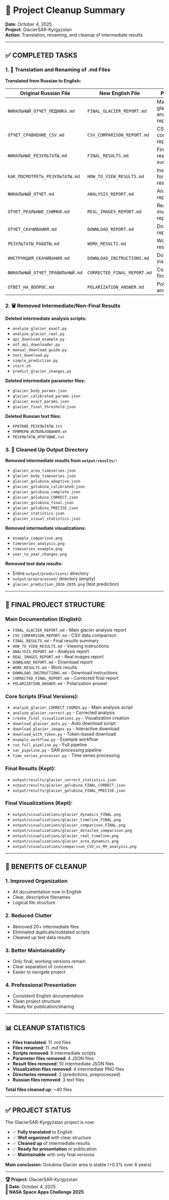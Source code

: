 # 🧹 Project Cleanup Summary

**Date**: October 4, 2025  
**Project**: GlacierSAR-Kyrgyzstan  
**Action**: Translation, renaming, and cleanup of intermediate results

---

## ✅ COMPLETED TASKS

### 1. 📝 Translation and Renaming of .md Files

**Translated from Russian to English:**

| Original Russian File | New English File | Purpose |
|----------------------|------------------|---------|
| `ФИНАЛЬНЫЙ_ОТЧЕТ_ЛЕДНИКА.md` | `FINAL_GLACIER_REPORT.md` | Main glacier analysis report |
| `ОТЧЕТ_СРАВНЕНИЕ_CSV.md` | `CSV_COMPARISON_REPORT.md` | CSV data comparison report |
| `ФИНАЛЬНЫЕ_РЕЗУЛЬТАТЫ.md` | `FINAL_RESULTS.md` | Final results summary |
| `КАК_ПОСМОТРЕТЬ_РЕЗУЛЬТАТЫ.md` | `HOW_TO_VIEW_RESULTS.md` | Instructions for viewing results |
| `ФИНАЛЬНЫЙ_ОТЧЕТ.md` | `ANALYSIS_REPORT.md` | Analysis report |
| `ОТЧЕТ_РЕАЛЬНЫЕ_СНИМКИ.md` | `REAL_IMAGES_REPORT.md` | Real images report |
| `ОТЧЕТ_СКАЧИВАНИЯ.md` | `DOWNLOAD_REPORT.md` | Download report |
| `РЕЗУЛЬТАТЫ_РАБОТЫ.md` | `WORK_RESULTS.md` | Work results |
| `ИНСТРУКЦИЯ_СКАЧИВАНИЯ.md` | `DOWNLOAD_INSTRUCTIONS.md` | Download instructions |
| `ФИНАЛЬНЫЙ_ОТЧЕТ_ПРАВИЛЬНЫЙ.md` | `CORRECTED_FINAL_REPORT.md` | Corrected final report |
| `ОТВЕТ_НА_ВОПРОС.md` | `POLARIZATION_ANSWER.md` | Polarization answer |

### 2. 🗑️ Removed Intermediate/Non-Final Results

**Deleted intermediate analysis scripts:**
- `analyze_glacier_exact.py`
- `analyze_glacier_real.py`
- `api_download_example.py`
- `asf_api_downloader.py`
- `manual_download_guide.py`
- `test_download.py`
- `simple_prediction.py`
- `start.sh`
- `predict_glacier_changes.py`

**Deleted intermediate parameter files:**
- `glacier_body_params.json`
- `glacier_calibrated_params.json`
- `glacier_exact_params.json`
- `glacier_final_threshold.json`

**Deleted Russian text files:**
- `КРАТКИЕ_РЕЗУЛЬТАТЫ.txt`
- `ПРИМЕРЫ_ИСПОЛЬЗОВАНИЯ.sh`
- `РЕЗУЛЬТАТЫ_ИТОГОВЫЕ.txt`

### 3. 🧹 Cleaned Up Output Directory

**Removed intermediate results from `output/results/`:**
- `glacier_area_timeseries.json`
- `glacier_body_timeseries.json`
- `glacier_golubina_adaptive.json`
- `glacier_golubina_calibrated.json`
- `glacier_golubina_complete.json`
- `glacier_golubina_CORRECT.json`
- `glacier_golubina_final.json`
- `glacier_golubina_PRECISE.json`
- `glacier_statistics.json`
- `glacier_visual_statistics.json`

**Removed intermediate visualizations:**
- `example_comparison.png`
- `timeseries_analysis.png`
- `timeseries_example.png`
- `year_to_year_changes.png`

**Removed test data results:**
- Entire `output/predictions/` directory
- `output/preprocessed/` directory (empty)
- `glacier_prediction_2026-2035.png` (test prediction)

---

## 📁 FINAL PROJECT STRUCTURE

### Main Documentation (English):
- `FINAL_GLACIER_REPORT.md` - Main glacier analysis report
- `CSV_COMPARISON_REPORT.md` - CSV data comparison
- `FINAL_RESULTS.md` - Final results summary
- `HOW_TO_VIEW_RESULTS.md` - Viewing instructions
- `ANALYSIS_REPORT.md` - Analysis report
- `REAL_IMAGES_REPORT.md` - Real images report
- `DOWNLOAD_REPORT.md` - Download report
- `WORK_RESULTS.md` - Work results
- `DOWNLOAD_INSTRUCTIONS.md` - Download instructions
- `CORRECTED_FINAL_REPORT.md` - Corrected final report
- `POLARIZATION_ANSWER.md` - Polarization answer

### Core Scripts (Final Versions):
- `analyze_glacier_CORRECT_COORDS.py` - Main analysis script
- `analyze_glacier_correct.py` - Corrected analysis
- `create_final_visualizations.py` - Visualization creation
- `download_glacier_auto.py` - Auto download script
- `download_glacier_images.py` - Interactive download
- `download_with_token.py` - Token-based download
- `example_workflow.py` - Example workflow
- `run_full_pipeline.py` - Full pipeline
- `sar_pipeline.py` - SAR processing pipeline
- `time_series_processor.py` - Time series processing

### Final Results (Kept):
- `output/results/glacier_correct_statistics.json`
- `output/results/glacier_golubina_FINAL_CORRECT.json`
- `output/results/glacier_golubina_FINAL_PRECISE.json`

### Final Visualizations (Kept):
- `output/visualizations/glacier_dynamics_FINAL.png`
- `output/visualizations/glacier_timeline_FINAL.png`
- `output/visualizations/glacier_comparison_FINAL.png`
- `output/visualizations/glacier_detailed_comparison.png`
- `output/visualizations/glacier_real_timeline.png`
- `output/visualizations/glacier_area_dynamics.png`
- `output/visualizations/comparison_CSV_vs_MY_analysis.png`

---

## 🎯 BENEFITS OF CLEANUP

### 1. **Improved Organization**
- All documentation now in English
- Clear, descriptive filenames
- Logical file structure

### 2. **Reduced Clutter**
- Removed 20+ intermediate files
- Eliminated duplicate/outdated scripts
- Cleaned up test data results

### 3. **Better Maintainability**
- Only final, working versions remain
- Clear separation of concerns
- Easier to navigate project

### 4. **Professional Presentation**
- Consistent English documentation
- Clean project structure
- Ready for publication/sharing

---

## 📊 CLEANUP STATISTICS

- **Files translated**: 11 .md files
- **Files renamed**: 11 .md files
- **Scripts removed**: 9 intermediate scripts
- **Parameter files removed**: 4 JSON files
- **Result files removed**: 10 intermediate JSON files
- **Visualization files removed**: 4 intermediate PNG files
- **Directories removed**: 2 (predictions, preprocessed)
- **Russian files removed**: 3 text files

**Total files cleaned up**: ~40 files

---

## ✅ PROJECT STATUS

The GlacierSAR-Kyrgyzstan project is now:
- ✅ **Fully translated** to English
- ✅ **Well organized** with clear structure
- ✅ **Cleaned up** of intermediate results
- ✅ **Ready for presentation** or publication
- ✅ **Maintainable** with only final versions

**Main conclusion**: Golubina Glacier area is stable (+0.3% over 8 years)

---

**🏆 Project**: GlacierSAR-Kyrgyzstan  
**📅 Date**: October 4, 2025  
**🎯 NASA Space Apps Challenge 2025**
